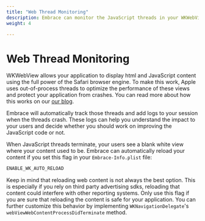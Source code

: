 ```yaml
---
title: "Web Thread Monitoring"
description: Embrace can monitor the JavaScript threads in your WKWebViews
weight: 4

---
```


# Web Thread Monitoring

WKWebView allows your application to display html and JavaScript content using the full power of the Safari browser engine. To make this work, Apple uses out-of-process threads to optimize the performance of these views and protect your application from crashes. You can read more about how this works on our [our blog](https://blog.embrace.io/webview-thread-terminations/).

Embrace will automatically track those threads and add logs to your session when the threads crash. These logs can help you understand the impact to your users and decide whether you should work on improving the JavaScript code or not.

When JavaScript threads terminate, your users see a blank white view where your content used to be. Embrace can automatically reload your content if you set this flag in your `Embrace-Info.plist` file:

```sh
ENABLE_WK_AUTO_RELOAD
```

Keep in mind that reloading web content is not always the best option. This is especially if you rely on third party advertising sdks, reloading that content could interfere with other reporting systems. Only use this flag if you are sure that reloading the content is safe for your application. You can further customize this behavior by implementing `WKNavigationDelegate`'s `webViewWebContentProcessDidTerminate` method.  
